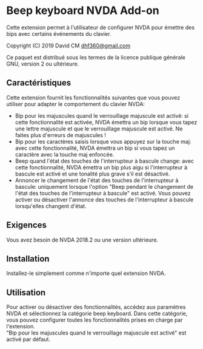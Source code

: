 # Beep keyboard NVDA Add-on #
Cette extension permet à l'utilisateur de configurer NVDA pour émettre des bips avec certains événements du clavier.

Copyright (C) 2019 David CM <dhf360@gmail.com>

Ce paquet est distribué sous les termes de la licence publique générale GNU, version 2 ou ultérieure.

## Caractéristiques
  Cette extension fournit les fonctionnalités suivantes que vous pouvez utiliser pour adapter le comportement du clavier NVDA:
  
* Bip pour les majuscules quand le verrouillage majuscule est activé: si cette fonctionnalité est activée, NVDA émettra un bip lorsque vous tapez une lettre majuscule et que le verrouillage majuscule est activé. Ne faites plus d'erreurs de majuscules !
* Bip pour les caractères saisis lorsque vous appuyez sur la touche maj: avec cette fonctionnalité, NVDA émettra un bip si vous tapez un caractère avec la touche maj enfoncée.
* Beep quand l'état des touches de l'interrupteur à bascule change: avec cette fonctionnalité, NVDA émettra un bip plus aigu si l'interrupteur à bascule est activé et une tonalité plus grave s'il est désactivé.
* Annoncer le changement de l'état des  touches de l'interrupteur à bascule: uniquement lorsque l'option "Beep pendant le changement de l'état des touches de l'interrupteur à bascule" est activé. Vous pouvez activer ou désactiver l'annonce des  touches de l'interrupteur à bascule lorsqu'elles changent d'état.

## Exigences
  Vous avez besoin de NVDA 2018.2 ou une version ultérieure.

## Installation
  Installez-le simplement comme n'importe quel extension NVDA.

## Utilisation
  Pour activer ou désactiver des fonctionnalités, accédez aux paramètres NVDA et sélectionnez la catégorie beep keyboard. Dans cette catégorie, vous pouvez configurer toutes les fonctionnalités prises en charge par l'extension.  
  "Bip pour les majuscules quand le verrouillage majuscule est activé" est activé par défaut.
